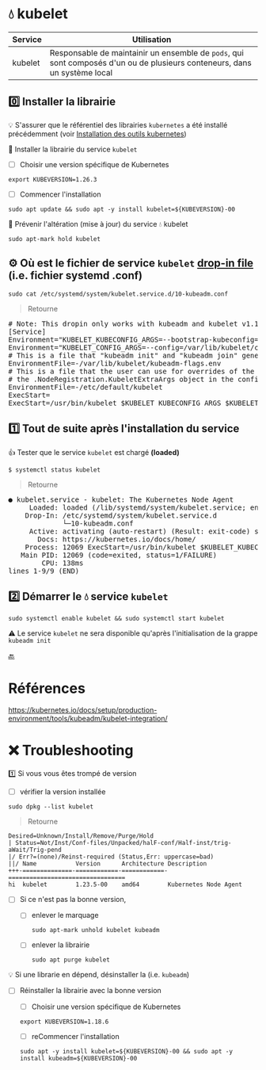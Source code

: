#  :droplet: kubelet

| Service | Utilisation                                                   |
|---------|--------------------------------------------------------------------------------------------------------------------------|
| kubelet | Responsable de maintainir un ensemble de `pods`, qui sont composés d'un ou de plusieurs conteneurs, dans un système local |

## :zero: Installer la librairie

:bulb: S'assurer que le référentiel des librairies `kubernetes` a été installé précédemment (voir [Installation des outils kubernetes](kube-tools.md#one-installer-le-référentiel-google-cloud))

:round_pushpin: Installer la librairie du service `kubelet`

- [ ] Choisir une version spécifique de Kubernetes

```
export KUBEVERSION=1.26.3
``` 

- [ ] Commencer l'installation

```
sudo apt update && sudo apt -y install kubelet=${KUBEVERSION}-00
```

:round_pushpin:  Prévenir l'altération (mise à jour) du service :droplet: kubelet

```
sudo apt-mark hold kubelet
```


## :gear: Où est le fichier de service `kubelet` [drop-in file](https://stackoverflow.com/questions/59842743/what-is-a-drop-in-file-what-is-a-drop-in-directory-how-to-edit-systemd-service) (i.e. fichier systemd .conf)

```
sudo cat /etc/systemd/system/kubelet.service.d/10-kubeadm.conf
```
> Retourne
<pre>
# Note: This dropin only works with kubeadm and kubelet v1.11+
[Service]
Environment="KUBELET_KUBECONFIG_ARGS=--bootstrap-kubeconfig=/etc/kubernetes/bootstrap-kubelet.conf --kubeconfig=/etc/kubernetes/kubelet.conf"
Environment="KUBELET_CONFIG_ARGS=--config=/var/lib/kubelet/config.yaml"
# This is a file that "kubeadm init" and "kubeadm join" generates at runtime, populating the KUBELET_KUBEADM_ARGS variable dynamically
EnvironmentFile=-/var/lib/kubelet/kubeadm-flags.env
# This is a file that the user can use for overrides of the kubelet args as a last resort. Preferably, the user should use
# the .NodeRegistration.KubeletExtraArgs object in the configuration files instead. KUBELET_EXTRA_ARGS should be sourced from this file.
EnvironmentFile=-/etc/default/kubelet
ExecStart=
ExecStart=/usr/bin/kubelet $KUBELET_KUBECONFIG_ARGS $KUBELET_CONFIG_ARGS $KUBELET_KUBEADM_ARGS $KUBELET_EXTRA_ARGS
</pre>

## :one: Tout de suite après l'installation du service

:+1: Tester que le service `kubelet` est chargé **(loaded)**

```
$ systemctl status kubelet
```
> Retourne
<pre>
● kubelet.service - kubelet: The Kubernetes Node Agent
     Loaded: loaded (/lib/systemd/system/kubelet.service; enabled; vendor preset: enabled)
    Drop-In: /etc/systemd/system/kubelet.service.d
             └─10-kubeadm.conf
     Active: activating (auto-restart) (Result: exit-code) since Fri 2023-03-31 20:46:50 UTC; 6s ago
       Docs: https://kubernetes.io/docs/home/
    Process: 12069 ExecStart=/usr/bin/kubelet $KUBELET_KUBECONFIG_ARGS $KUBELET_CONFIG_ARGS $KUBELET_KUBEADM_ARGS $KUBELET_EXTRA_ARGS (code=exited, >
   Main PID: 12069 (code=exited, status=1/FAILURE)
        CPU: 138ms
lines 1-9/9 (END)
</pre>

## :two: Démarrer le :droplet: service `kubelet`

``` 
sudo systemctl enable kubelet && sudo systemctl start kubelet
```

:warning: Le service `kubelet` ne sera disponible qu'après l'initialisation de la grappe `kubeadm init`

[:back:](../#round_pushpin-installation-des-services)

# Références

https://kubernetes.io/docs/setup/production-environment/tools/kubeadm/kubelet-integration/


# :x: Troubleshooting

:one: Si vous vous êtes trompé de version 

- [ ] vérifier la version installée

```
sudo dpkg --list kubelet
```
> Retourne
```
Desired=Unknown/Install/Remove/Purge/Hold
| Status=Not/Inst/Conf-files/Unpacked/halF-conf/Half-inst/trig-aWait/Trig-pend
|/ Err?=(none)/Reinst-required (Status,Err: uppercase=bad)
||/ Name           Version      Architecture Description
+++-==============-============-============-=================================
hi  kubelet        1.23.5-00    amd64        Kubernetes Node Agent
```

- [ ] Si ce n'est pas la bonne version, 

  - [ ] enlever le marquage

     ```
     sudo apt-mark unhold kubelet kubeadm
     ```

   - [ ] enlever la librairie

     ```
     sudo apt purge kubelet
     ```

:bulb: Si une librarie en dépend, désinstaller la (i.e. `kubeadm`)

- [ ] Réinstaller la librairie avec la bonne version

     - [ ] Choisir une version spécifique de Kubernetes

     ```
     export KUBEVERSION=1.18.6
     ``` 

     - [ ] reCommencer l'installation

     ```
     sudo apt -y install kubelet=${KUBEVERSION}-00 && sudo apt -y install kubeadm=${KUBEVERSION}-00
     ```
